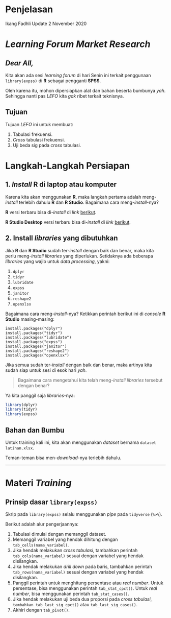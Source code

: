 Penjelasan
================
Ikang Fadhli
Update 2 November 2020

# *Learning Forum Market Research*

## *Dear All,*

Kita akan ada sesi *learning forum* di hari Senin ini terkait penggunaan
`library(expss)` di **R** sebagai pengganti **SPSS**.

Oleh karena itu, mohon dipersiapkan alat dan bahan beserta bumbunya
*yah*. Sehingga nanti pas *LEFO* kita *gak* ribet terkait teknisnya.

## Tujuan

Tujuan *LEFO* ini untuk membuat:

1.  Tabulasi frekuensi.
2.  *Cross* tabulasi frekuensi.
3.  Uji beda sig pada *cross* tabulasi.

# Langkah-Langkah Persiapan

## 1\. *Install* **R** di laptop atau komputer

Karena kita akan menggunakan **R**, maka langkah pertama adalah
meng-*install* terlebih dahulu **R** dan **R Studio**. Bagaimana cara
meng-*install*-nya?

**R** versi terbaru bisa di-*install* di *link*
[berikut](https://cran.r-project.org/bin/windows/base/).

**R Studio Desktop** versi terbaru bisa di-*install* di *link*
[berikut](https://rstudio.com/products/rstudio/download/).

## 2\. Install *libraries* yang dibutuhkan

Jika **R** dan **R Studio** sudah ter-*install* dengan baik dan benar,
maka kita perlu meng-*install* *libraries* yang diperlukan. Setidaknya
ada beberapa *libraries* yang wajib untuk *data processing*, yakni:

1.  `dplyr`
2.  `tidyr`
3.  `lubridate`
4.  `expss`
5.  `janitor`
6.  `reshape2`
7.  `openxlsx`

Bagaimana cara meng-*install*-nya? Ketikkan perintah berikut ini di
*console* **R Studio** masing-masing:

    install.packages("dplyr")
    install.packages("tidyr")
    install.packages("lubridate")
    install.packages("expss")
    install.packages("janitor")
    install.packages("reshape2")
    install.packages("openxlsx")

Jika semua sudah ter-*install* dengan baik dan benar, maka artinya kita
sudah siap untuk sesi di esok hari *yah*.

> Bagaimana cara mengetahui kita telah meng-*install* *libraries*
> tersebut dengan benar?

Ya kita panggil saja *libraries*-nya:

``` r
library(dplyr)
library(tidyr)
library(expss)
```

## Bahan dan Bumbu

Untuk training kali ini, kita akan menggunakan *dataset* bernama
`dataset latihan.xlsx`.

Teman-teman bisa men-*download*-nya terlebih dahulu.

-----

# Materi *Training*

## Prinsip dasar `library(expss)`

Skrip pada `library(expss)` selalu menggunakan *pipe* pada `tidyverse`
(`%>%`).

Berikut adalah alur pengerjaannya:

1.  Tabulasi dimulai dengan memanggil dataset.
2.  Memanggil variabel yang hendak dihitung dengan
    `tab_cells(nama_variabel)`.
3.  Jika hendak melakukan *cross tabulasi*, tambahkan perintah
    `tab_cols(nama_variabel)` sesuai dengan variabel yang hendak
    disilangkan.
4.  Jika hendak melakukan *drill down* pada baris, tambahkan perintah
    `tab_rows(nama_variabel)` sesuai dengan variabel yang hendak
    disilangkan.
5.  Panggil perintah untuk menghitung persentase atau *real number*.
    Untuk persentase, bisa menggunakan perintah `tab_stat_cpct()`. Untuk
    *real number*, bisa menggunakan perintah `tab_stat_cases()`.
6.  Jika hendak melakukan uji beda dua proporsi pada *cross tabulasi*,
    `tambahkan tab_last_sig_cpct()` atau `tab_last_sig_cases()`.
7.  Akhiri dengan `tab_pivot()`.
